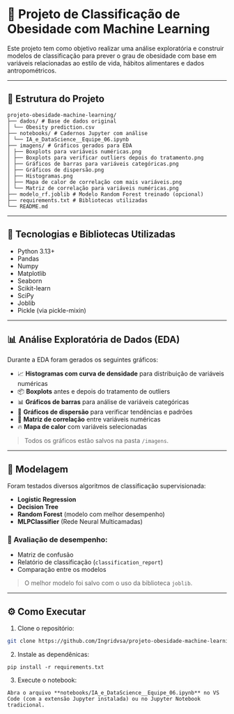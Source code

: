 # 🤖 Projeto de Classificação de Obesidade com Machine Learning

Este projeto tem como objetivo realizar uma análise exploratória e construir modelos de classificação para prever o grau de obesidade com base em variáveis relacionadas ao estilo de vida, hábitos alimentares e dados antropométricos.

---

## 📂 Estrutura do Projeto

```
projeto-obesidade-machine-learning/
├── dados/ # Base de dados original
│ └── Obesity prediction.csv
├── notebooks/ # Cadernos Jupyter com análise
│ └── IA_e_DataScience__Equipe_06.ipynb
├── imagens/ # Gráficos gerados para EDA
│ ├── Boxplots para variáveis numéricas.png
│ ├── Boxplots para verificar outliers depois do tratamento.png
│ ├── Gráficos de barras para variáveis categóricas.png
│ ├── Gráficos de dispersão.png
│ ├── Histogramas.png
│ ├── Mapa de calor de correlação com mais variáveis.png
│ └── Matriz de correlação para variáveis numéricas.png
├── modelo_rf.joblib # Modelo Random Forest treinado (opcional)
├── requirements.txt # Bibliotecas utilizadas
└── README.md
```

---

## 🧠 Tecnologias e Bibliotecas Utilizadas

- Python 3.13+
- Pandas
- Numpy
- Matplotlib
- Seaborn
- Scikit-learn
- SciPy
- Joblib
- Pickle (via pickle-mixin)

---

## 📊 Análise Exploratória de Dados (EDA)

Durante a EDA foram gerados os seguintes gráficos:

- 📈 **Histogramas com curva de densidade** para distribuição de variáveis numéricas
- 📦 **Boxplots** antes e depois do tratamento de outliers
- 📊 **Gráficos de barras** para análise de variáveis categóricas
- 🔁 **Gráficos de dispersão** para verificar tendências e padrões
- 🧩 **Matriz de correlação** entre variáveis numéricas
- 🔥 **Mapa de calor** com variáveis selecionadas

> Todos os gráficos estão salvos na pasta `/imagens`.

---

## 🧪 Modelagem

Foram testados diversos algoritmos de classificação supervisionada:

- **Logistic Regression**
- **Decision Tree**
- **Random Forest** (modelo com melhor desempenho)
- **MLPClassifier** (Rede Neural Multicamadas)

### 📐 Avaliação de desempenho:
- Matriz de confusão
- Relatório de classificação (`classification_report`)
- Comparação entre os modelos

> O melhor modelo foi salvo com o uso da biblioteca `joblib`.

---

## ⚙️ Como Executar

1. Clone o repositório:

```bash
git clone https://github.com/Ingridvsa/projeto-obesidade-machine-learning.git
```

2. Instale as dependênicas:
   
```
pip install -r requirements.txt
```

3. Execute o notebook:

```
Abra o arquivo **notebooks/IA_e_DataScience__Equipe_06.ipynb** no VS Code (com a extensão Jupyter instalada) ou no Jupyter Notebook tradicional.
```
